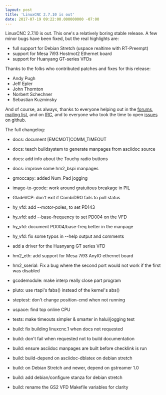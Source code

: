 ```yaml
---
layout: post
title: 'LinuxCNC 2.7.10 is out'
date: 2017-07-19 09:22:00.000000000 -07:00
---
```

LinuxCNC 2.7.10 is out.  This one's a relatively boring stable release.
A few minor bugs have been fixed, but the real highlights are:

  * full support for Debian Stretch (uspace realtime with RT-Preempt)
  * support for Mesa 7i93 Hostmot2 Ethernet board
  * support for Huanyang GT-series VFDs


Thanks to the folks who contributed patches and fixes for this release:

  * Andy Pugh
  * Jeff Epler
  * John Thornton
  * Norbert Schechner
  * Sebastian Kuzminsky


And of course, as always, thanks to everyone helping
out in the [forums](https://forum.linuxcnc.org/), [mailing
list](http://lists.sourceforge.net/lists/listinfo/emc-users), and
on [IRC](http://webchat.freenode.net/?channels=%23linuxcnc),
and to everyone who took the time to open
[issues](https://github.com/LinuxCNC/linuxcnc/issues) on github.


The full changelog:

  * docs: document [EMCMOT]COMM\_TIMEOUT
  * docs: teach buildsystem to generate manpages from asciidoc source
  * docs: add info about the Touchy radio buttons
  * docs: improve some hm2\_bspi manpages

  * gmoccapy: added Num\_Pad jogging
  * image-to-gcode: work around gratuitous breakage in PIL

  * GladeVCP: don't exit if CombiDRO fails to poll status

  * hy\_vfd: add --motor-poles, to set PD143
  * hy\_vfd: add --base-frequency to set PD004 on the VFD
  * hy\_vfd: document PD004/base-freq better in the manpage
  * hy\_vfd: fix some typos in --help output and comments

  * add a driver for the Huanyang GT series VFD

  * hm2\_eth: add support for Mesa 7i93 AnyIO ethernet board
  * hm2\_sserial: Fix a bug where the second port would not work if the
      first was disabled

  * gcodemodule: make interp really close part program
  * pluto: use rtapi's fabs() instead of the kernel's abs()
  * steptest: don't change position-cmd when not running

  * uspace: find top online CPU

  * tests: make timeouts simpler & smarter in halui/jogging test

  * build: fix building linuxcnc.1 when docs not requested
  * build: don't fail when requested not to build documentation
  * build: ensure asciidoc manpages are built before checklink is run
  * build: build-depend on asciidoc-dblatex on debian stretch
  * build: on Debian Stretch and newer, depend on gstreamer 1.0
  * build: add debian/configure stanza for debian stretch
  * build: rename the GS2 VFD Makefile variables for clarity

